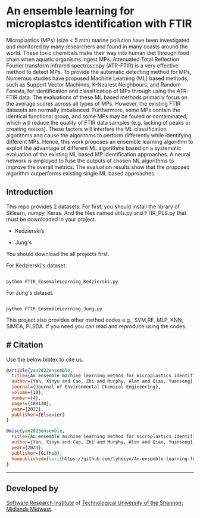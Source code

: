# An ensemble learning for microplastcs identification with FTIR

Microplastics (MPs) (size < 5 mm) marine pollution have been investigated and monitored by many researchers and found in many coasts around the world. These toxic chemicals make their way into human diet through food chain when aquatic organisms ingest MPs. Attenuated Total Reflection Fourier transform infrared spectroscopy (ATR-FTIR) is a very effective method to detect MPs. To provide the automatic detecting method for MPs, Numerous studies have proposed Machine Learning (ML) based methods, such as Support Vector Machines, K-Nearest Neighbours, and Random Forests, for identification and classification of MPs through using the ATR-FTIR data. The evaluations of these ML based methods primarily focus on the average scores across all types of MPs. However, the existing FTIR datasets are normally imbalanced. Furthermore, some MPs contain the identical functional group, and some MPs may be fouled or contaminated, which will reduce the quality of FTIR data samples (e.g. lacking of peaks or creating noises). These factors will interfere the ML classification algorithms and cause the algorithms to perform differently while identifying different MPs. Hence, this work proposes an ensemble learning algorithm to exploit the advantage of different ML algorithms based on a systematic evaluation of the existing ML based MP identification approaches. A neural network is employed to fuse the outputs of chosen ML algorithms to improve the overall metrics. The evaluation results show that the proposed algorithm outperforms existing single ML based approaches.

## Introduction
This repo provides 2 datasets:
For first, you should install the library of Sklearn, numpy, Keras. And the files named utils.py and FTIR_PLS.py that must be downloaded in your project.

- Kedzierski’s

- Jung's
  
You should download the all projects first.

For Kedzierski's dataset.


```

python FTIR_EnsembleLearning_Kedzierski.py

```

For Jung's dataset.


```

python FTIR_EnsembleLearning_Jung.py

```
This project also provides other method codes e.g., SVM,RF, MLP, KNN, SIMCA, PLSDA.
If you need you can read and reproduce using the codes.

## # Citation

Use the below bibtex to cite us.

```BibTeX
@article{yan2022ensemble,
  title={An ensemble machine learning method for microplastics identification with FTIR spectrum},
  author={Yan, Xinyu and Cao, Zhi and Murphy, Alan and Qiao, Yuansong},
  journal={Journal of Environmental Chemical Engineering},
  volume={10},
  number={4},
  pages={108130},
  year={2022},
  publisher={Elsevier}
}

@misc{yan2023ensemble,
  title={An ensemble machine learning method for microplastics identification with FTIR spectrums},
  author={Yan, Xinyu and Cao, Zhi and Murphy, Alan and Qiao, Yuansong},
  year={2023},
  publisher={Github},
  howpublished={\url{https://github.com/lyheiyu/An-ensemble-learning-for-microplastcs-identification-with-FTIR/}},
}

```
* * * * *

## Developed by

[Software Research Institute](https://sri.ait.ie/) of [Technological University of the Shannon: Midlands Midwest](https://tus.ie/).

